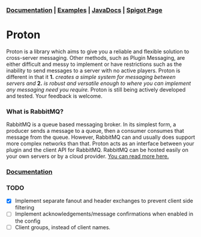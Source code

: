 ### [Documentation](DOCUMENTATION.md) | [Examples](https://github.com/mcgrizzz/ProtonExamples) | [JavaDocs](https://mcgrizzz.github.io/ProtonDocs/) | [Spigot Page](https://www.spigotmc.org/resources/proton.87159/)
# Proton
Proton is a library which aims to give you a reliable and flexible solution to cross-server messaging. 
Other methods, such as Plugin Messaging, are either difficult and messy to implement or have restrictions such as the inability to send messages to a server with no active players. 
Proton is different in that it <b>1.</b> <i>creates a simple system for messaging between servers and</i> <b>2.</b> <i>is robust and versatile enough to where you can implement any messaging need you require.</i>
Proton is still being actively developed and tested. Your feedback is welcome.

### What is RabbitMQ?
RabbitMQ is a queue based messaging broker. In its simplest form, a producer sends a message to a queue, then a consumer consumes that message from the queue. However, RabbitMQ can and usually does support more complex networks than that. Proton acts as an interface between your plugin and the client API for RabbitMQ. RabbitMQ can be hosted easily on your own servers or by a cloud provider. [You can read more here.](https://www.rabbitmq.com/#getstarted)

### [Documentation](DOCUMENTATION.md)


### TODO
- [x] Implement separate fanout and header exchanges to prevent client side filtering
- [ ] Implement acknowledgements/message confirmations when enabled in the config
- [ ] Client groups, instead of client names.
